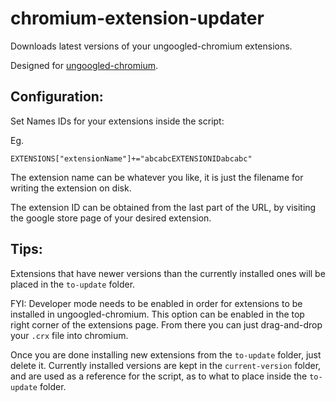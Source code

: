 # chromium-extension-updater
Downloads latest versions of your ungoogled-chromium extensions.

Designed for [ungoogled-chromium](https://github.com/Eloston/ungoogled-chromium).

## Configuration:

Set Names IDs for your extensions inside the script:

Eg.

`EXTENSIONS["extensionName"]+="abcabcEXTENSIONIDabcabc"`

The extension name can be whatever you like, it is just the filename for writing the extension on disk.

The extension ID can be obtained from the last part of the URL, by visiting the google store page of your desired extension.

## Tips:

Extensions that have newer versions than the currently installed ones will be placed in the `to-update` folder.

FYI: Developer mode needs to be enabled in order for extensions to be installed in ungoogled-chromium.
This option can be enabled in the top right corner of the extensions page. From there you can just drag-and-drop your `.crx` file into chromium.

Once you are done installing new extensions from the `to-update` folder, just delete it. Currently installed versions are kept in the `current-version` folder, 
and are used as a reference for the script, as to what to place inside the `to-update` folder.
